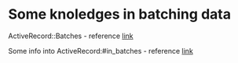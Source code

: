# Some knoledges in batching data

ActiveRecord::Batches - reference [link](https://api.rubyonrails.org/classes/ActiveRecord/Batches.html)

Some info into ActiveRecord:#in_batches - reference [link](https://crypt.codemancers.com/posts/2015-12-23-new-in-batches-method-in-active-record/)
